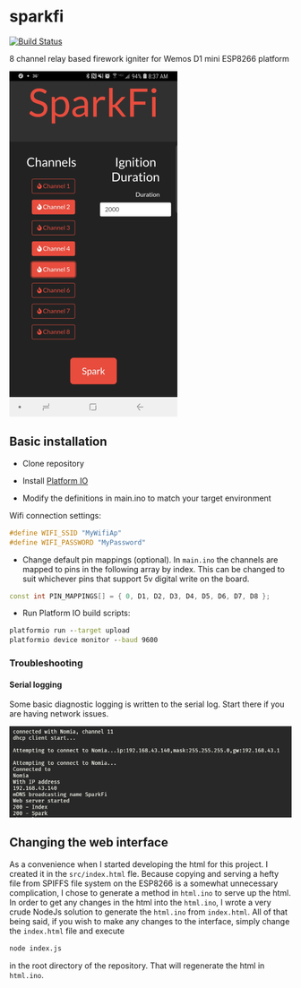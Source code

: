 # sparkfi

[![Build Status](https://travis-ci.org/thebentern/sparkfi.svg?branch=master)](https://travis-ci.org/thebentern/sparkfi)

8 channel relay based firework igniter for Wemos D1 mini ESP8266 platform

![Web interface](interface.png)

## Basic installation

* Clone repository

* Install [Platform IO](http://platformio.org/)

* Modify the definitions in main.ino to match your target environment

Wifi connection settings:

```cpp
#define WIFI_SSID "MyWifiAp"
#define WIFI_PASSWORD "MyPassword"
```

* Change default pin mappings (optional). In `main.ino` the channels are mapped to pins in the following array by index. This can be changed to suit whichever pins that support 5v digital write on the board.

```cpp
const int PIN_MAPPINGS[] = { 0, D1, D2, D3, D4, D5, D6, D7, D8 };
```

* Run Platform IO build scripts:

```cmd
platformio run --target upload
platformio device monitor --baud 9600
```

### Troubleshooting

#### Serial logging

Some basic diagnostic logging is written to the serial log. Start there if you are having network issues.

![Serial logging](serial.PNG)

## Changing the web interface

As a convenience when I started developing the html for this project. I created it in the `src/index.html` fle. Because copying and serving a hefty file from SPIFFS file system on the ESP8266 is a somewhat unnecessary complication, I chose to generate a method in `html.ino` to serve up the html. In order to get any changes in the html into the `html.ino`, I wrote a very crude NodeJs solution to generate the `html.ino` from `index.html`. All of that being said, if you wish to make any changes to the interface, simply change the `index.html` file and execute 
```cmd
node index.js
``` 
in the root directory of the repository. That will regenerate the html in `html.ino`.
